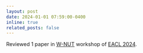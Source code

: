 ```yaml
---
layout: post
date: 2024-01-01 07:59:00-0400
inline: true
related_posts: false
---
```


Reviewed 1 paper in [W-NUT](https://noisy-text.github.io/2024/) workshop of [EACL 2024](https://2024.eacl.org/).

